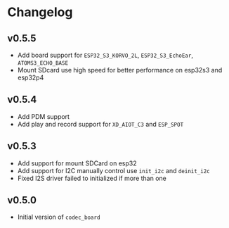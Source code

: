 # Changelog

## v0.5.5

- Add board support for `ESP32_S3_KORVO_2L`, `ESP32_S3_EchoEar`, `ATOMS3_ECHO_BASE`
- Mount SDcard use high speed for better performance on esp32s3 and esp32p4

## v0.5.4

- Add PDM support
- Add play and record support for `XD_AIOT_C3` and `ESP_SPOT`

## v0.5.3

- Add support for mount SDCard on esp32
- Add support for I2C manually control use `init_i2c` and `deinit_i2c`
- Fixed I2S driver failed to initialized if more than one

## v0.5.0

- Initial version of `codec_board`

